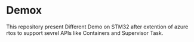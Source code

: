 # Demox
This repository present Different Demo on STM32 after extention of azure rtos to support sevrel APIs like Containers and Supervisor Task.
